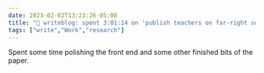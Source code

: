 ---date: 2023-02-02T13:23:26-05:00title: "📝 writeblog: spent 3:01:14 on 'publish teachers on far-right social media study'"tags: ["write","Work","research"]---Spent some time polishing the front end and some other finished bits of the paper.